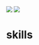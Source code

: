 <img src="https://img.shields.io/badge/{내용}-{배경 색깔}?style={스타일}&logo={로고이름}&logoColor={로고 색깔}"/>
<img src="https://img.shields.io/badge/BookStack-0288D1?style=Flat&logo=BookStack&logoColor=0288D1"/>

# skills
